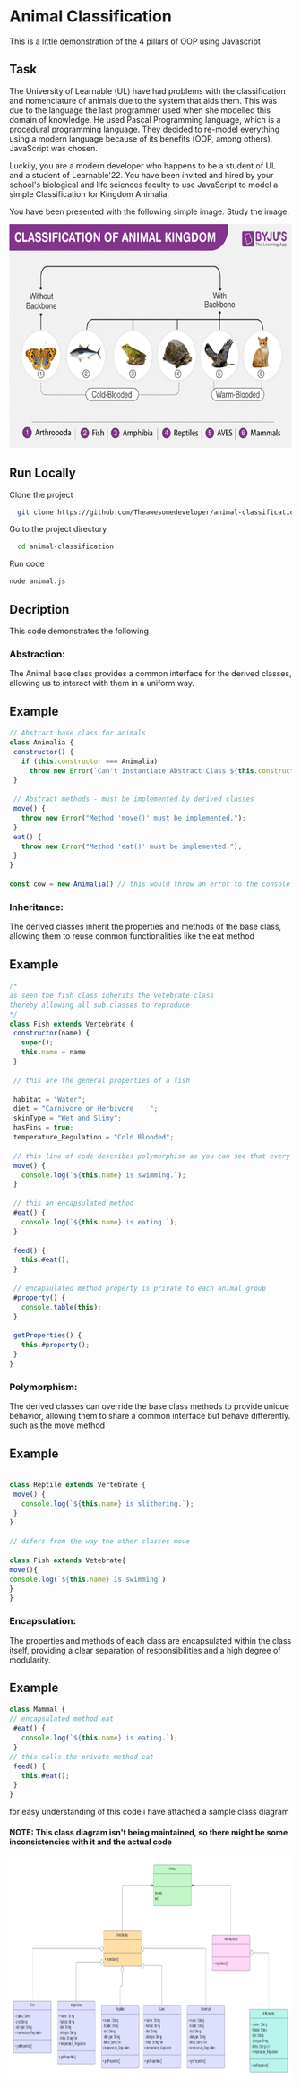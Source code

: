 
# Animal Classification

This is a little demonstration of the 4 pillars of OOP using Javascript


## Task
 The University of Learnable (UL) have had problems with the classification and nomenclature of animals due to the system that aids them. This was due to the language the last programmer used when she modelled this domain of knowledge. He used Pascal Programming language, which is a procedural programming language. They decided to re-model everything using a modern language because of its benefits (OOP, among others). JavaScript was chosen.

Luckily, you are a modern developer who happens to be a student of UL and a student of Learnable'22. You have been invited and hired by your school's biological and life sciences faculty to use JavaScript to model a simple Classification for Kingdom Animalia.

You have been presented with the following simple image. Study the image.

<img src="images\Animal-Kingdom-Classification-of-Animal-Kingdom.png" width="700" height="400">


## Run Locally

Clone the project

```bash
  git clone https://github.com/Theawesomedeveloper/animal-classification.git
```

Go to the project directory

```bash
  cd animal-classification
```

Run code
```bash
node animal.js
```

## Decription
This code demonstrates the following 

 ### Abstraction:
 The Animal base class provides a common interface for the derived classes, 
 allowing us to interact with them in a uniform way.
 
 ## Example
 ```javascript
 // Abstract base class for animals
class Animalia {
  constructor() {
    if (this.constructor === Animalia)
      throw new Error(`Can't instantiate Abstract Class ${this.constructor}`);
  }

  // Abstract methods - must be implemented by derived classes
  move() {
    throw new Error("Method 'move()' must be implemented.");
  }
  eat() {
    throw new Error("Method 'eat()' must be implemented.");
  }
}

const cow = new Animalia() // this would throw an error to the console since Animalia is an Abstract base Class
 ```

### Inheritance: 
The derived classes inherit the properties and methods of the base class,
allowing them to reuse common functionalities like the eat method

 ## Example
 ```javascript
 /*
 as seen the fish class inherits the vetebrate class 
thereby allowing all sub classes to reproduce
*/
class Fish extends Vertebrate {
  constructor(name) {
    super();
    this.name = name
  }

  // this are the general properties of a fish

  habitat = "Water";
  diet = "Carnivore or Herbivore	";
  skinType = "Wet and Slimy";
  hasFins = true;
  temperature_Regulation = "Cold Blooded";

  // this line of code describes polymorphism as you can see that every animal moves differently
  move() {
    console.log(`${this.name} is swimming.`);
  }

  // this an encapsulated method
  #eat() {
    console.log(`${this.name} is eating.`);
  }

  feed() {
    this.#eat();
  }

  // encapsulated method property is private to each animal group
  #property() {
    console.table(this);
  }

  getProperties() {
    this.#property();
  }
}


 ```

### Polymorphism:
The derived classes can override the base class methods to provide 
unique behavior, allowing them to share a common interface but behave differently.
such as the move method 
 ## Example
 ```javascript
 
class Reptile extends Vertebrate {
  move() {
    console.log(`${this.name} is slithering.`);
  }
}

// difers from the way the other classes move

class Fish extends Vetebrate{
move(){
console.log(`${this.name} is swimming`)
}
}
 
 ```

### Encapsulation:
The properties and methods of each class are encapsulated within 
the class itself, providing a clear separation of responsibilities and a high degree 
of modularity.

 ## Example
 ```javascript
 class Mammal {
 // encapsulated method eat
  #eat() {
    console.log(`${this.name} is eating.`);
  }
// this calls the private method eat
  feed() {
    this.#eat();
  }
 }
 ```

for easy understanding of this code i have attached a sample class diagram 
#### NOTE: This class diagram isn't being maintained, so there might be some inconsistencies with it and the actual code
<img src="images\Animal.png" width="700" height="400">
